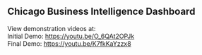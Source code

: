 ## Chicago Business Intelligence Dashboard
View demonstration videos at: <br>
Initial Demo: https://youtu.be/O_6QAt2OPJk <br>
Final Demo: https://youtu.be/K7fkKaYzzx8
